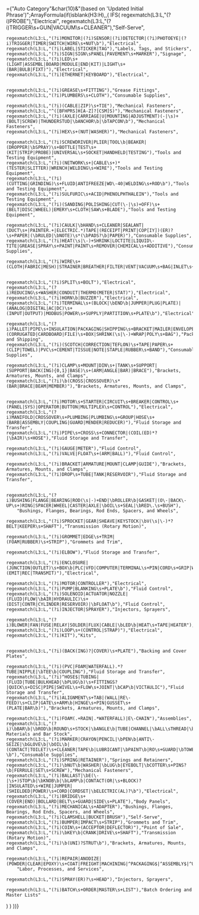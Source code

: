 ={"Auto Category"&char(10)&"(based on 'Updated Initial Phrase')";ArrayFormula(if(isblank(H3:H),,(
  IFS(
    regexmatch(L3:L,"(?i)PROBE"),"Electrical",
    regexmatch(L3:L,"(?i)TRIGGER\s+GUN|VACUUM\s+CLEANER"),"Self-Serve",

    regexmatch(L3:L,"(?i)MONITOR|(?i)SENSOR|(?i)DETECTOR|(?i)PHOTOEYE|(?i)TRIGGER|TIMER|SWITCH|WIRE\s+NUT\b"),"Electrical",
    regexmatch(L3:L,"(?i)LABEL|STICKER|TAG"),"Labels, Tags, and Stickers",
    regexmatch(L3:L,"(?i)SIGN|SIGN\sPANEL|PAVEMENT\s+MARKER"),"Signage",
    regexmatch(L3:L,"(?i)LED\s+(LIGHT|ASSEMBL|BOARD|MODULE|END|KIT)|LIGHT\s+(BAR|BULB|FIXT)"),"Electrical",
    regexmatch(L3:L,"(?i)ETHERNET|KEYBOARD"),"Electrical",
    

    regexmatch(L3:L,"(?i)GREASE\s+FITTING"),"Grease Fittings",
    regexmatch(L3:L,"(?i)PLUMBERS\s+CLOTH"),"Consumable Supplies",

    regexmatch(L3:L,"(?i)(CABLE|ZIP)\s+TIE"),"Mechanical Fasteners",
    regexmatch(L3:L,"^([BFHPRS]H[A-Z]?[CSM]S)"),"Mechanical Fasteners",
    regexmatch(L3:L,"(?i)(AXLE|CARRIAGE|U|MOUNTING|ADJUSTMENT)(-|\s)+(BOLT|SCREW)|THUNDERSTUD|\bANCHOR\b|\bTAPCON\b"),"Mechanical Fasteners",
    regexmatch(L3:L,"(?i)HEX\s+(NUT|WASHER)"),"Mechanical Fasteners",

    regexmatch(L3:L,"(?i)SCREWDRIVER|PLIER|TOOL\b|BEAKER|(DROPPER|\bSPRAY)\s+BOTTLE|TEST\s+(KIT|STRIP|PROBE)|UNIVERSAL\s+SOCKET|HANDHELD|TESTING"),"Tools and Testing Equipment",
    regexmatch(L3:L,"(?i)(NETWORK\s+|CABLE\s+)*(TESTER|SLITTER)|WRENCH|WELDING\s+WIRE"),"Tools and Testing Equipment",
    regexmatch(L3:L,"(?i)(CUTTING|GRINDING)\s+FLUID|ANTIFREEZE|WD\-40|WELDING\s+ROD\b"),"Tools and Testing Equipment",
    regexmatch(L3:L,"(?i)SULFURIC\s+ACID|PHENOLPHTHALEIN"),"Tools and Testing Equipment",
    regexmatch(L3:L,"(?i)(SANDING|POLISHING|CUT(\-|\s)+OFF)\s+(BELT|DISC|WHEEL)|EMERY\s+CLOTH|SAW\s+BLADE"),"Tools and Testing Equipment",

    regexmatch(L3:L,"(?i)CAULK|\bHAND\s+CLEANER|SEALANT|(DUCT\s+|PAINTER.+|ELECTRIC.*)TAPE|(RECEIPT|PRINT|COP[IY])(ER)?\s+PAPER|(\bRULED|\bNOTE)\s*(\bPADS?\b|PAPER)"),"Consumable Supplies",
    regexmatch(L3:L,"(?i)HEAT(\s|\-)+SHRINK|LOCTITE|LIQUID\-TITE|GREASE|SPRAY\s+PAINT|PAINT\s+REMOVER|CHEMICAL\s+ADDITIVE"),"Consumable Supplies",

    regexmatch(L3:L,"(?i)WIRE\s+(CLOTH|FABRIC|MESH)|STRAINER|BREATHER|FILTER|VENT|VACUUM\s+BAG|INLET\s+SCREEN"),"Filtration",


    regexmatch(L3:L,"(?i)SPLIT\s+BOLT"),"Electrical",
    regexmatch(L3:L,"(?i)REDUCING\s+WASHER|CONDUIT|THERMO(METER|STAT)"),"Electrical",
    regexmatch(L3:L,"(?i)HORN\b|BUZZER"),"Electrical",
    regexmatch(L3:L,"(?i)TERMINAL\s+(BLOCK|\bEND\b|JUMPER|PLUG|PLATE)|(ANALOG|DIGITAL|AC|DC)\s+(INPUT|OUTPUT)|MODBUS|POWER\s+SUPPLY|PARTITION\s+PLATE\b"),"Electrical",

    regexmatch(L3:L,"(?i)PALLET|PIPE\s+INSULATION|PACKAGING|SHIPPING\s+BRACKET|MAILER|ENVELOPE|(CORRUGATED|CARDBOARD|FILE)\s+BOX|SHRINK(\s|\-)+WRAP|POLY\s+BAG"),"Packaging and Shipping",
    regexmatch(L3:L,"(?i)(SCOTCH|CORRECTION|TEFLON)\s+TAPE|PAPER\s+(CLIP|TOWEL)|PVC\s+CEMENT|TISSUE|NOTE|STAPLE|RUBBER\s+BAND"),"Consumable Supplies",

    regexmatch(L3:L,"(?i)CLAMP\s+MOUNT|DIN\s+|TANK\s+SUPPORT|(SUPPORT|BACK(ING){0,1}|BASE)\s+(ARM|ANGLE|BAR)|BRACE"),"Brackets, Armatures, Mounts, and Clamps",
    regexmatch(L3:L,"(?i)\b(CROSS|CROSSOVER)\s*(BAR|BRACE|BEAM|MEMBER)"),"Brackets, Armatures, Mounts, and Clamps",
    
    
    regexmatch(L3:L,"(?i)MOTOR\s+STARTER|CIRCUIT\s+BREAKER|CONTROL\s+(PANEL|SYS)|OPERATOR|BUTTON|MULTIPLEX\s+CONTROL"),"Electrical",
    regexmatch(L3:L,"(?i)MANIFOLD|CROSSOVER\s+PLUMBING|PLUMBING\s+GROUP|HOSE\s+(BARB|ASSEMBLY|COUPLING|GUARD|MENDER|REDUCER)"),"Fluid Storage and Transfer",
    regexmatch(L3:L,"(?i)PIPE\s+CROSS\s+CONNECTOR|(COIL(ED)*?|\bAIR)\s+HOSE"),"Fluid Storage and Transfer",
    
    regexmatch(L3:L,"(?i)GAUGE|METER"),"Fluid Control",
    regexmatch(L3:L,"(?i)VALVE|FLOAT\s+(ARM|BALL)"),"Fluid Control",

    regexmatch(L3:L,"(?i)BRACKET|ARMATURE|MOUNT|CLAMP|GUIDE"),"Brackets, Armatures, Mounts, and Clamps",
    regexmatch(L3:L,"(?i)DROP\s+TUBE|TANK|RESERVOIR"),"Fluid Storage and Transfer", 
    

    regexmatch(L3:L,"(?i)BUSHING|FLANGE|BEARING|ROD(\s|-)+END|\bROLLER\b|GASKET|(O\-|BACK\-UP\s+)RING|SPACER|WHEEL|CASTER|AXLE|\bOIL\s+SEAL|\bRED\.\s+BUSH"),
        "Bushings, Flanges, Bearings, Rod Ends, Spacers, and Wheels",

    regexmatch(L3:L,"(?i)SPROCKET|GEAR|SHEAVE|KEYSTOCK|\bV(\s|\-)*?BELT|KEEPER\s+SHAFT"),"Transmission (Rotary Motion)",
    
    regexmatch(L3:L,"(?i)GROMMET|EDGE\s+TRIM|(FOAM|RUBBER)\s+STRIP"),"Grommets and Trim",
    
    regexmatch(L3:L,"(?i)ELBOW"),"Fluid Storage and Transfer",

    regexmatch(L3:L,"(?i)ENCLOSURE|(JUNCTION|OUTLET)\s+BOX\b|PLC|VFD|COMPUTER|TERMINAL\s+PIN|CORD\s+GRIP|WIRE\s+DUCT|EYE\s+(EMIT|REC|TRANSMIT)"),"Electrical",
      
    regexmatch(L3:L,"(?i)MOTOR|CONTROLLER"),"Electrical",
    regexmatch(L3:L,"(?i)PUMP|BLANKING\s+PLATE\b"),"Fluid Control",
    regexmatch(L3:L,"(?i)SOLENOID|ACTUATOR|NOZZLE|(FLUID|FLOW|\bAIR|HYDRAULIC)\s+(DIST|CONTR|CYLINDER|RESERVOIR)|\bFLOAT\b"),"Fluid Control",
    regexmatch(L3:L,"(?i)INJECTOR|SPRAYER"),"Injectors, Sprayers",

    regexmatch(L3:L,"(?i)BLOWER|FAN|FUSE|RELAY|SOLDER|FLUX|CABLE|\bLED\b|HEAT\s+TAPE|HEATER"),"Electrical",
    regexmatch(L3:L,"(?i)LOOP\s+(CONTROL|STRAP)"),"Electrical",
    regexmatch(L3:L,"(?i)KIT"),"Kits",
    

    regexmatch(L3:L,"(?i)(BACK(ING)?|COVER)\s+PLATE"),"Backing and Cover Plates",

    regexmatch(L3:L,"(?i)(PVC|FOAM|WATERFALL).*?TUBE|NIPPLE|\bTEE\b|COUPLING"),"Fluid Storage and Transfer",
    regexmatch(L3:L,"(?i)^HOSE$|TUBING|(FLUID|TUBE|BULKHEAD|\bPLUG\b)\s+FITTINGS?|QUICK\s+DISC|PIPE|SWIVEL\s+FLOW\s+JOINT|\bCAP\b|VICTAULIC"),"Fluid Storage and Transfer",
    regexmatch(L3:L,"(?i)ALIGNMENT\s+TAB|(WALL|RE\-FEED)\s+CLIP|GATE\s+ARM\b|HINGE\s+PIN|GUSSET\s+(PLATE|BAR\b)"),"Brackets, Armatures, Mounts, and Clamps",

    regexmatch(L3:L,"(?i)FOAM(.+RAIN|.*WATERFALL)|E\-CHAIN"),"Assemblies",
    regexmatch(L3:L,"(?i)\bBAR\b|\bROD\b|ROUND\s+STOCK|\bANGLE\b|TUBE|CHANNEL|\bALL\sTHREAD|\bSHEET\b"),"Raw Materials and Bar Stock",
    regexmatch(L3:L,"(?i)MARKER|CRAYON|PENCIL|\bPEN\b|ANTI\-SEIZE|\bGLOVE\b|\bOIL\b|(CONTACT|TOILET)\s+CLEANER|TAPE\b|LUBRICANT|\bPAINT\b|RO\s+GUARD|\bTOWELS?\b"),"Consumable Supplies",
    regexmatch(L3:L,"(?i)SPRING|RETAINER"),"Springs and Retainers",
    regexmatch(L3:L,"(?i)\bNUT\b|WASHER|\bLUG\b|EYEBOLT|\bCOTTER\s+PINS?\b|FERRULE|SET\s+SCREW"),"Mechanical Fasteners",
    regexmatch(L3:L,"(?i)BALLAST|\bE(\-|\s+)STOP\b|\bKNOB\b|\bLAMP\b|CONTACT(OR|\s+BLOCK)?|INSULATED\s+WIRE|JUMPER|(SHIELDED|POWER)\s+CORD|CORDSET|\bELECTRIC(AL)?\b"),"Electrical",
    regexmatch(L3:L,"(?i)BRIDGE\s+(COVER|END)|BOLLARD|BELT\s+GUARD|SIDE\s+PLATE"),"Body Panels",
    regexmatch(L3:L,"(?i)MECHANICAL\s+ADAPTER"),"Bushings, Flanges, Bearings, Rod Ends, Spacers, and Wheels",
    regexmatch(L3:L,"(?i)CLAMSHELL|BUCKET|BRUSH"),"Self-Serve",
    regexmatch(L3:L,"(?i)BUMPER|IMPACT\s+STRIP"),"Grommets and Trim",
    regexmatch(L3:L,"(?i)COIN\s+(ACCEPTOR|DEFLECTOR)"),"Point of Sale",
    regexmatch(L3:L,"(?i)\bKEY\b|CRANK|DRIVE\s+SHAFT"),"Transmission (Rotary Motion)",
    regexmatch(L3:L,"(?i)\b(UNI)?STRUT\b"),"Brackets, Armatures, Mounts, and Clamps",

    regexmatch(L3:L,"(?i)REPAIR|ANODIZE|(POWDER|CLEAR|EPOXY)\s+COAT|FREIGHT|MACHINING|^PACKAGING$|^ASSEMBLY$|^U\.L\.\s+APPROVED\s+ASSEMBLY$|PURCHASING|RECEIVING|POLISHING|BLASTING|SHIPPING|LOADING|TRANSPORTATION|WELDING"),
        "Labor, Processes, and Services",

    regexmatch(L3:L,"(?i)SPRAY(ER)?\s+HEAD"),"Injectors, Sprayers",

    regexmatch(L3:L,"(?i)BATCH\s+ORDER|MASTER\s+LIST"),"Batch Ordering and Master Lists"
   )
  )
))}